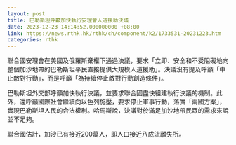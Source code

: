 ```yaml
---
layout: post
title: 巴勒斯坦呼籲加快執行安理會人道援助決議
date: 2023-12-23 14:14:52.000000000 +08:00
link: https://news.rthk.hk/rthk/ch/component/k2/1733531-20231223.htm
categories: rthk
---
```


聯合國安理會在美國及俄羅斯棄權下通過決議，要求「立即、安全和不受阻礙地向整個加沙地帶的巴勒斯坦平民直接提供大規模人道援助」。決議沒有提及呼籲「中止敵對行動」，而是呼籲「為持續停止敵對行動創造條件」。

巴勒斯坦外交部呼籲加快執行決議，並要求聯合國盡快組建執行決議的機制。此外，還呼籲國際社會繼續向以色列施壓，要求停止軍事行動，落實「兩國方案」，實現巴勒斯坦人民的合法權利。哈馬斯說，決議對於滿足加沙地帶民眾的需求來說並不足夠。

聯合國估計，加沙已有接近200萬人，即人口接近八成流離失所。

